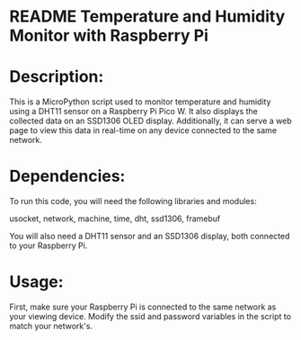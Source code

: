 # README Temperature and Humidity Monitor with Raspberry Pi

# Description:
This is a MicroPython script used to monitor temperature and humidity using a DHT11 sensor on a Raspberry Pi Pico W. 
It also displays the collected data on an SSD1306 OLED display. Additionally, it can serve a web page to view this data 
in real-time on any device connected to the same network.

# Dependencies:
To run this code, you will need the following libraries and modules:

usocket, 
network, 
machine, 
time, 
dht, 
ssd1306, 
framebuf

You will also need a DHT11 sensor and an SSD1306 display, both connected to your Raspberry Pi.

# Usage:
First, make sure your Raspberry Pi is connected to the same network as your viewing device. Modify the ssid and password 
variables in the script to match your network's.
